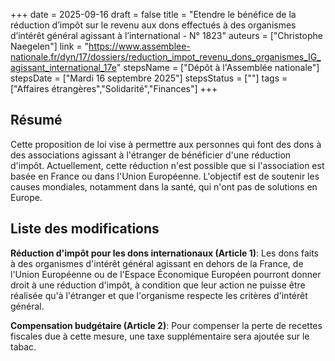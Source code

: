 +++
date = 2025-09-16
draft = false
title = "Etendre le bénéfice de la réduction d’impôt sur le revenu aux dons effectués à des organismes d’intérêt général agissant à l’international - N° 1823"
auteurs = ["Christophe Naegelen"]
link = "https://www.assemblee-nationale.fr/dyn/17/dossiers/reduction_impot_revenu_dons_organismes_IG_agissant_international_17e"
stepsName = ["Dépôt à l'Assemblée nationale"]
stepsDate = ["Mardi 16 septembre 2025"]
stepsStatus = [""]
tags = ["Affaires étrangères","Solidarité","Finances"]
+++

## Résumé

Cette proposition de loi vise à permettre aux personnes qui font des dons à des associations agissant à l'étranger de bénéficier d'une réduction d'impôt. Actuellement, cette réduction n'est possible que si l'association est basée en France ou dans l'Union Européenne. L'objectif est de soutenir les causes mondiales, notamment dans la santé, qui n'ont pas de solutions en Europe.

## Liste des modifications

**Réduction d'impôt pour les dons internationaux (Article 1)**: Les dons faits à des organismes d'intérêt général agissant en dehors de la France, de l'Union Européenne ou de l'Espace Économique Européen pourront donner droit à une réduction d'impôt, à condition que leur action ne puisse être réalisée qu'à l'étranger et que l'organisme respecte les critères d'intérêt général.

**Compensation budgétaire (Article 2)**: Pour compenser la perte de recettes fiscales due à cette mesure, une taxe supplémentaire sera ajoutée sur le tabac.
